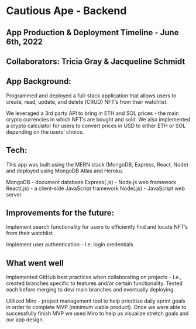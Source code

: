 # Cautious Ape - Backend

## App Production & Deployment Timeline - June 6th, 2022

##  Collaborators: Tricia Gray & Jacqueline Schmidt

##  App Background: 

Programmed and deployed a full-stack application that allows users to create, read, update, and delete (CRUD) NFT’s from their watchlist. 

We leveraged a 3rd party API to bring in ETH and SOL prices - the main crypto currencies in which NFT’s are bought and sold. We also implemented a crypto calculator for users to convert prices in USD to either ETH or SOL depending on the users’ choice. 

##  Tech: 

This app was built using the MERN stack (MongoDB, Express, React, Node) and deployed using MongoDB Atlas and Heroku. 

MongoDB - document database 
Express(.js) - Node.js web framework 
React(.js) - a client-side JavaScript framework 
Node(.js) - JavaScript web server


## Improvements for the future: 

Implement search functionality for users to efficiently find and locate NFT’s from their watchlist 

Implement user authentication - I.e. login credentials 

## What went well 

Implemented GitHub best practices when collaborating on projects - I.e., created branches specific to features and/or certain functionality. Tested each before merging to dev/ main branches and eventually deploying. 

Utilized Miro - project management tool to help prioritize daily sprint goals in order to complete MVP (minimum viable product). Once we were able to successfully finish MVP we used Miro to help us visualize stretch goals and our app design. 
